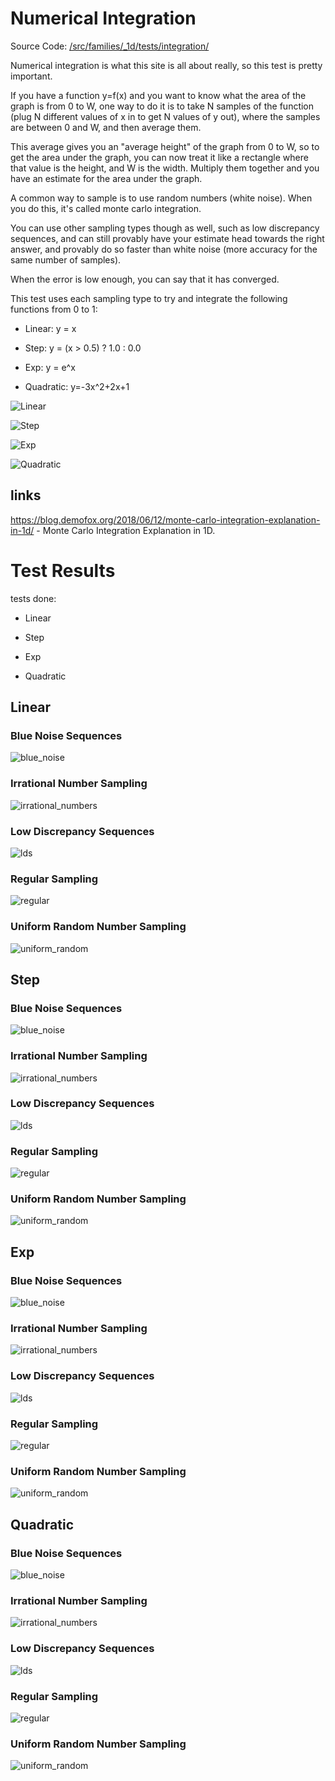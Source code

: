 # Numerical Integration
Source Code: [/src/families/_1d/tests/integration/](../../../../src/families/_1d/tests/integration/)

Numerical integration is what this site is all about really, so this test is pretty important.

If you have a function y=f(x) and you want to know what the area of the graph is from 0 to W, one way to do it is to take N samples of the function (plug N different values of x in to get N values of y out), where the samples are between 0 and W, and then average them.

This average gives you an "average height" of the graph from 0 to W, so to get the area under the graph, you can now treat it like a rectangle where that value is the height, and W is the width.  Multiply them together and you have an estimate for the area under the graph.

A common way to sample is to use random numbers (white noise). When you do this, it's called monte carlo integration.

You can use other sampling types though as well, such as low discrepancy sequences, and can still provably have your estimate head towards the right answer, and provably do so faster than white noise (more accuracy for the same number of samples).

When the error is low enough, you can say that it has converged.

This test uses each sampling type to try and integrate the following functions from 0 to 1:
* Linear: y = x
* Step: y = (x > 0.5) ? 1.0 : 0.0
* Exp: y = e^x
* Quadratic: y=-3x^2+2x+1

![Linear](linear.png)  
![Step](step.png)  
![Exp](exp.png)  
![Quadratic](quadratic.png)  

## links

https://blog.demofox.org/2018/06/12/monte-carlo-integration-explanation-in-1d/ - Monte Carlo Integration Explanation in 1D.

# Test Results
 tests done:
* Linear
* Step
* Exp
* Quadratic
## Linear
### Blue Noise Sequences
![blue_noise](../../../_1d/samples/blue_noise/Linear.png)  
### Irrational Number Sampling
![irrational_numbers](../../../_1d/samples/irrational_numbers/Linear.png)  
### Low Discrepancy Sequences
![lds](../../../_1d/samples/lds/Linear.png)  
### Regular Sampling
![regular](../../../_1d/samples/regular/Linear.png)  
### Uniform Random Number Sampling
![uniform_random](../../../_1d/samples/uniform_random/Linear.png)  
## Step
### Blue Noise Sequences
![blue_noise](../../../_1d/samples/blue_noise/Step.png)  
### Irrational Number Sampling
![irrational_numbers](../../../_1d/samples/irrational_numbers/Step.png)  
### Low Discrepancy Sequences
![lds](../../../_1d/samples/lds/Step.png)  
### Regular Sampling
![regular](../../../_1d/samples/regular/Step.png)  
### Uniform Random Number Sampling
![uniform_random](../../../_1d/samples/uniform_random/Step.png)  
## Exp
### Blue Noise Sequences
![blue_noise](../../../_1d/samples/blue_noise/Exp.png)  
### Irrational Number Sampling
![irrational_numbers](../../../_1d/samples/irrational_numbers/Exp.png)  
### Low Discrepancy Sequences
![lds](../../../_1d/samples/lds/Exp.png)  
### Regular Sampling
![regular](../../../_1d/samples/regular/Exp.png)  
### Uniform Random Number Sampling
![uniform_random](../../../_1d/samples/uniform_random/Exp.png)  
## Quadratic
### Blue Noise Sequences
![blue_noise](../../../_1d/samples/blue_noise/Quadratic.png)  
### Irrational Number Sampling
![irrational_numbers](../../../_1d/samples/irrational_numbers/Quadratic.png)  
### Low Discrepancy Sequences
![lds](../../../_1d/samples/lds/Quadratic.png)  
### Regular Sampling
![regular](../../../_1d/samples/regular/Quadratic.png)  
### Uniform Random Number Sampling
![uniform_random](../../../_1d/samples/uniform_random/Quadratic.png)  
